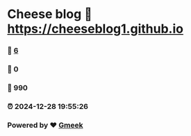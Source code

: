 # Cheese blog :link: https://cheeseblog1.github.io 
### :page_facing_up: [6](https://cheeseblog1.github.io/tag.html) 
### :speech_balloon: 0 
### :hibiscus: 990 
### :alarm_clock: 2024-12-28 19:55:26 
### Powered by :heart: [Gmeek](https://github.com/Meekdai/Gmeek)
